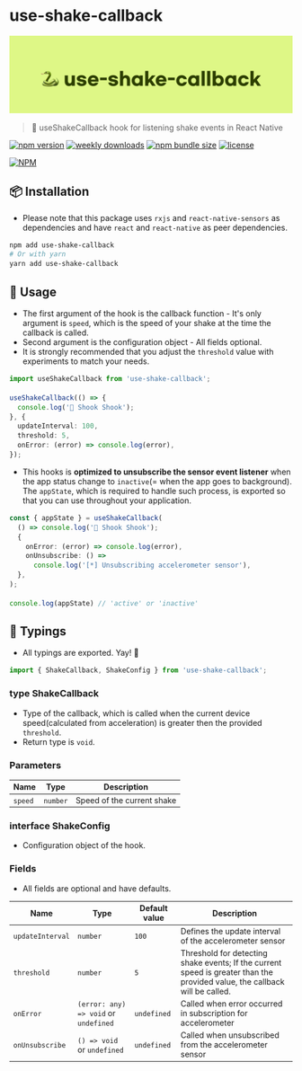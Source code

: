 # use-shake-callback
![preview-cover](./docs/images/preview.png)
> 🐍 useShakeCallback hook for listening shake events in React Native

[![npm version](https://img.shields.io/npm/v/use-shake-callback.svg?style=flat-square)](https://www.npmjs.org/package/use-shake-callback)
[![weekly downloads](https://img.shields.io/npm/dw/use-shake-callback.svg?style=flat-square)](https://www.npmjs.org/package/use-shake-callback)
[![npm bundle size](https://img.shields.io/bundlephobia/minzip/use-shake-callback.svg?style=flat-square)](https://www.npmjs.org/package/use-shake-callback)
[![license](https://img.shields.io/badge/license-MIT-blue.svg?style=flat-square)](./LICENSE)

[![NPM](https://nodei.co/npm/use-shake-callback.png)](https://nodei.co/npm/use-shake-callback/)

## 📦 Installation

- Please note that this package uses `rxjs` and `react-native-sensors` as dependencies and have `react` and `react-native` as peer dependencies.

```bash
npm add use-shake-callback
# Or with yarn
yarn add use-shake-callback
```

## 🚀 Usage

- The first argument of the hook is the callback function - It's only argument is `speed`, which is the speed of your shake at the time the callback is called.
- Second argument is the configuration object - All fields optional.
- It is strongly recommended that you adjust the `threshold` value with experiments to match your needs.

```ts
import useShakeCallback from 'use-shake-callback';

useShakeCallback(() => {
  console.log('🐍 Shook Shook');
}, {
  updateInterval: 100,
  threshold: 5,
  onError: (error) => console.log(error),
});
```

- This hooks is **optimized to unsubscribe the sensor event listener** when the app status change to `inactive`(= when the app goes to background). The `appState`, which is required to handle such process, is exported so that you can use throughout your application.

```ts
const { appState } = useShakeCallback(
  () => console.log('🐍 Shook Shook');
  {
    onError: (error) => console.log(error),
    onUnsubscribe: () =>
      console.log('[*] Unsubscribing accelerometer sensor'),
  },
);

console.log(appState) // 'active' or 'inactive'
```

## 👻 Typings

- All typings are exported. Yay! 🎉

```ts
import { ShakeCallback, ShakeConfig } from 'use-shake-callback';
```

### type ShakeCallback

- Type of the callback, which is called when the current device speed(calculated from acceleration) is greater then the provided `threshold`.
- Return type is `void`.

### Parameters

| Name       | Type     | Description |
| ---------- | -------- | ----------- |
| `speed`    | `number` | Speed of the current shake |

### interface ShakeConfig

- Configuration object of the hook.

### Fields

- All fields are optional and have defaults.

| Name       | Type     | Default value | Description |
| ---------- | -------- | ------------- | ----------- |
| `updateInterval` | `number` | `100` | Defines the update interval of the accelerometer sensor |
| `threshold` | `number` | `5` | Threshold for detecting shake events; If the current speed is greater than the provided value, the callback will be called. |
| `onError` | `(error: any) => void` or `undefined` | `undefined` | Called when error occurred in subscription for accelerometer |
| `onUnsubscribe` | `() => void` or `undefined` | `undefined` | Called when unsubscribed from the accelerometer sensor |
